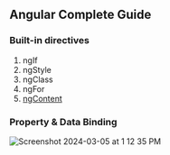 ## Angular Complete Guide

### Built-in directives 

1. ngIf
2. ngStyle
3. ngClass
4. ngFor
5. <a href="https://github.com/gauripatil/angular-complete-guide/blob/main/Components-databinding-deep-dive/ngContent.md">ngContent</a>


### Property & Data Binding
![Screenshot 2024-03-05 at 1 12 35 PM](https://github.com/gauripatil/angular-complete-guide/assets/3206551/06eef98d-a5ac-460c-ab69-a51d3f54f808)


